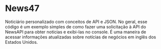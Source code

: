 # News47
Noticiário personalizado com conceitos de API e JSON. 
No geral, esse código é um exemplo simples de como fazer uma solicitação à API do NewsAPI para obter notícias e exibi-las no console.
É uma maneira de acessar informações atualizadas sobre notícias de negócios em inglês dos Estados Unidos.


